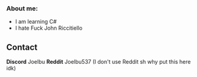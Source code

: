 ### About me:

- I am learning C#
- I hate Fuck John Riccitiello

## Contact
**Discord**  Joelbu
**Reddit**   Joelbu537 (I don't use Reddit sh why put this here idk)
